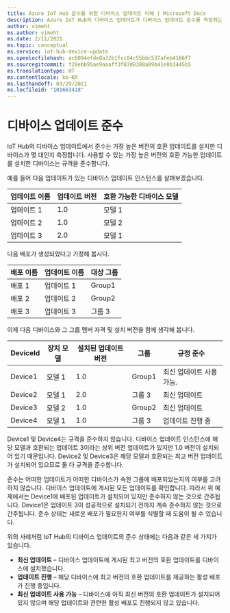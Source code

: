 ```yaml
---
title: Azure IoT Hub 준수를 위한 디바이스 업데이트 이해 | Microsoft Docs
description: Azure IoT Hub의 디바이스 업데이트가 디바이스 업데이트 준수를 측정하는 방법을 이해합니다.
author: vimeht
ms.author: vimeht
ms.date: 2/11/2021
ms.topic: conceptual
ms.service: iot-hub-device-update
ms.openlocfilehash: ac6094efde8a32b1fcc04c55bbc537afeb4166f7
ms.sourcegitcommit: f28ebb95ae9aaaff3f87d8388a09b41e0b3445b5
ms.translationtype: HT
ms.contentlocale: ko-KR
ms.lasthandoff: 03/29/2021
ms.locfileid: "101663418"
---
```

# <a name="device-update-compliance"></a>디바이스 업데이트 준수

IoT Hub의 디바이스 업데이트에서 준수는 가장 높은 버전의 호환 업데이트를 설치한 디바이스가 몇 대인지 측정합니다. 사용할 수 있는 가장 높은 버전의 호환 가능한 업데이트를 설치한 디바이스는 규격을 준수합니다. 

예를 들어 다음 업데이트가 있는 디바이스 업데이트 인스턴스를 살펴보겠습니다.

|업데이트 이름|업데이트 버전|호환 가능한 디바이스 모델|
|-----------|--------------|-----------------------|
|업데이트 1    |1.0    |모델 1|
|업데이트 2    |1.0    |모델 2|
|업데이트 3    |2.0    |모델 1|

다음 배포가 생성되었다고 가정해 봅시다.

|배포 이름    |업데이트 이름    |대상 그룹|
|-----------|--------------|-------------------|
|배포 1    |업데이트 1    |Group1|
|배포 2    |업데이트 2    |Group2|
|배포 3    |업데이트 3    |그룹 3|

이제 다음 디바이스와 그 그룹 멤버 자격 및 설치 버전을 함께 생각해 봅니다.

|DeviceId   |장치 모델   |설치된 업데이트 버전|그룹 |규정 준수|
|-----------|--------------|-----------------------|-----|---------|
|Device1    |모델 1 |1.0    |Group1 |최신 업데이트 사용 가능</span>.|
|Device2    |모델 1 |2.0    |그룹 3 |최신 업데이트|
|Device3    |모델 2 |1.0    |Group2 |최신 업데이트|
|Device4    |모델 1 |1.0    |그룹 3 |업데이트 진행 중|

Device1 및 Device4는 규격을 준수하지 않습니다. 디바이스 업데이트 인스턴스에 해당 모델과 호환되는 업데이트 3이라는 상위 버전 업데이트가 있지만 1.0 버전이 설치되어 있기 때문입니다. Device2 및 Device3은 해당 모델과 호환되는 최고 버전 업데이트가 설치되어 있으므로 둘 다 규격을 준수합니다.

준수는 어떠한 업데이트가 어떠한 디바이스가 속한 그룹에 배포되었는지의 여부를 고려하지 않습니다. 디바이스 업데이트에 게시된 모든 업데이트를 확인합니다. 따라서 위 예제에서는 Device1에 배포된 업데이트가 설치되어 있지만 준수하지 않는 것으로 간주됩니다. Device1은 업데이트 3이 성공적으로 설치되기 전까지 계속 준수하지 않는 것으로 간주됩니다. 준수 상태는 새로운 배포가 필요한지 여부를 식별할 때 도움이 될 수 있습니다. 

위의 사례처럼 IoT Hub의 디바이스 업데이트의 준수 상태에는 다음과 같은 세 가지가 있습니다.

*   **최신 업데이트** – 디바이스 업데이트에 게시된 최고 버전의 호환 업데이트를 디바이스에 설치했습니다.
*   **업데이트 진행** – 해당 디바이스에 최고 버전의 호환 업데이트를 제공하는 활성 배포가 진행 중입니다.
*   **최신 업데이트 사용 가능** – 디바이스에 아직 최신 버전의 호환 업데이트가 설치되어 있지 않으며 해당 업데이트와 관련한 활성 배포도 진행되지 않고 있습니다.
